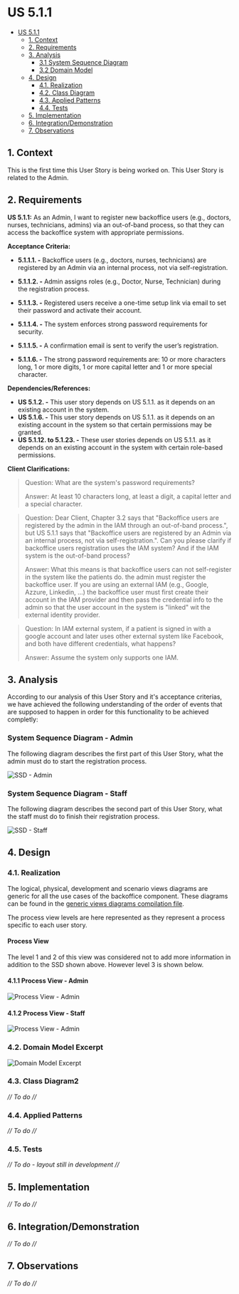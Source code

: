 # US 5.1.1

<!-- TOC -->
- [US 5.1.1](#us-511)
  - [1. Context](#1-context)
  - [2. Requirements](#2-requirements)
  - [3. Analysis](#3-analysis)
    - [3.1 System Sequence Diagram](#31-system-sequence-diagram)
    - [3.2 Domain Model](#32-domain-model)
  - [4. Design](#4-design)
    - [4.1. Realization](#41-realization)
    - [4.2. Class Diagram](#42-class-diagram)
    - [4.3. Applied Patterns](#43-applied-patterns)
    - [4.4. Tests](#44-tests)
  - [5. Implementation](#5-implementation)
  - [6. Integration/Demonstration](#6-integrationdemonstration)
  - [7. Observations](#7-observations)
<!-- TOC -->


## 1. Context

This is the first time this User Story is being worked on. 
This User Story is related to the Admin.

## 2. Requirements

**US 5.1.1:** As an Admin, I want to register new backoffice users (e.g., doctors, nurses, technicians, admins) via an out-of-band process, so that they can access the backoffice system with appropriate permissions.

**Acceptance Criteria:**

- **5.1.1.1. -** Backoffice users (e.g., doctors, nurses, technicians) are registered by an Admin via an internal process, not via self-registration. 

- **5.1.1.2. -** Admin assigns roles (e.g., Doctor, Nurse, Technician) during the registration process.

- **5.1.1.3. -** Registered users receive a one-time setup link via email to set their password and activate their account. 

- **5.1.1.4. -** The system enforces strong password requirements for security. 

- **5.1.1.5. -** A confirmation email is sent to verify the user’s registration. 

- **5.1.1.6. -** The strong password requirements are: 10 or more characters long, 1 or more digits, 1 or more capital letter and 1 or more special character.

**Dependencies/References:**

- **US 5.1.2. -** This user story depends on US 5.1.1. as it depends on an existing account in the system.
- **US 5.1.6. -** This user story depends on US 5.1.1. as it depends on an existing account in the system so that certain permissions may be granted.
- **US 5.1.12. to 5.1.23. -** These user stories depends on US 5.1.1. as it depends on an existing account in the system with certain role-based permissions.

**Client Clarifications:**

> Question: What are the system's password requirements?
>
> Answer: At least 10 characters long, at least a digit, a capital letter and a special character.

> Question: Dear Client,
Chapter 3.2 says that "Backoffice users are registered by the admin in the IAM through an out-of-band process.", but US 5.1.1 says that "Backoffice users are registered by an Admin via an internal process, not via self-registration.".
Can you please clarify if backoffice users registration uses the IAM system? And if the IAM system is the out-of-band process?
>
> Answer: What this means is that backoffice users can not self-register in the system like the patients do. the admin must register the backoffice user. If you are using an external IAM (e.g., Google, Azzure, Linkedin, ...) the backoffice user must first create their account in the IAM provider and then pass the credential info to the admin so that the user account in the system is "linked" wit the external identity provider.

> Question: In IAM external system, if a patient is signed in with a google account and later uses other external system like Facebook, and both have different credentials, what happens?
>
> Answer: Assume the system only supports one IAM.

## 3. Analysis

According to our analysis of this User Story and it's acceptance criterias, we have achieved the following understanding of the order of events that are supposed to happen in order for this functionality to be achieved completly:

### System Sequence Diagram - Admin

The following diagram describes the first part of this User Story, what the admin must do to start the registration process.

![SSD - Admin](Diagrams/SSD/system-sequence-diagram-admin.svg)

### System Sequence Diagram - Staff

The following diagram describes the second part of this User Story, what the staff must do to finish their registration process.

![SSD - Staff](Diagrams/SSD/system-sequence-diagram-user.svg)

## 4. Design

### 4.1. Realization

The logical, physical, development and scenario views diagrams are generic for all the use cases of the backoffice component.
These diagrams can be found in the [generic views diagrams compilation file](../../team-decisions/views/general-views.md).

The process view levels are here represented as they represent a process specific to each user story.

#### Process View

The level 1 and 2 of this view was considered not to add more information in addition to the SSD shown above.
However level 3 is shown below.

#### 4.1.1 Process View - Admin

![Process View - Admin](Diagrams\Views\process-view-level-3-ADMIN.svg)

#### 4.1.2 Process View - Staff

![Process View - Admin](Diagrams\Views\process-view-level-3-STAFF.svg)

### 4.2. Domain Model Excerpt

![Domain Model Excerpt](Diagrams\Domain-Model\domain-model-excerpt.svg)

### 4.3. Class Diagram2

_// To do //_

### 4.4. Applied Patterns

_// To do //_

### 4.5. Tests

_// To do - layout still in development //_ 


## 5. Implementation

_// To do //_

## 6. Integration/Demonstration

_// To do //_

## 7. Observations

_// To do //_